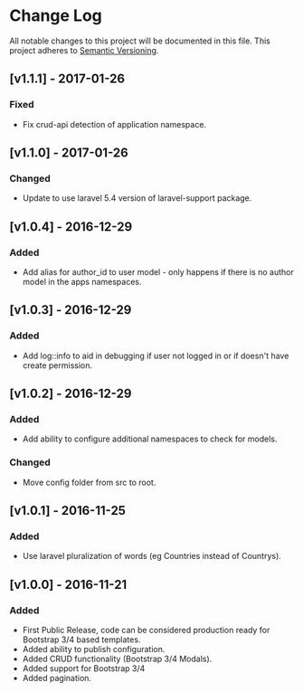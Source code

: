 # Change Log
All notable changes to this project will be documented in this file.
This project adheres to [Semantic Versioning](http://semver.org/).

## [v1.1.1] - 2017-01-26
### Fixed
 - Fix crud-api detection of application namespace.

## [v1.1.0] - 2017-01-26
### Changed
 - Update to use laravel 5.4 version of laravel-support package.

## [v1.0.4] - 2016-12-29
### Added
 - Add alias for author_id to user model - only happens if there is no author model in the apps namespaces.

## [v1.0.3] - 2016-12-29
### Added
 - Add log::info to aid in debugging if user not logged in or if doesn't have create permission.

## [v1.0.2] - 2016-12-29
### Added
 - Add ability to configure additional namespaces to check for models.
 
### Changed
 - Move config folder from src to root.

## [v1.0.1] - 2016-11-25
### Added
 - Use laravel pluralization of words (eg Countries instead of Countrys).

## [v1.0.0] - 2016-11-21
### Added
 - First Public Release, code can be considered production ready for Bootstrap 3/4 based templates.
 - Added ability to publish configuration.
 - Added CRUD functionality (Bootstrap 3/4 Modals).
 - Added support for Bootstrap 3/4
 - Added pagination.
